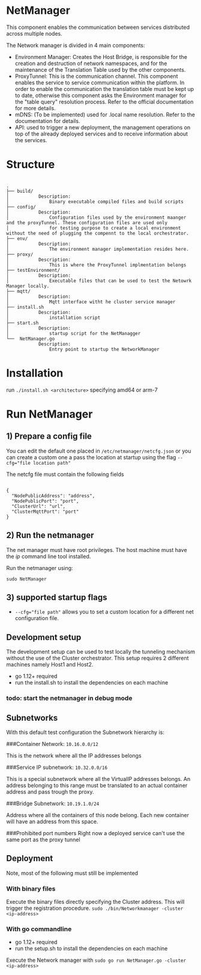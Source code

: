 # NetManager
This component enables the communication between services distributed across multiple nodes.

The Network manager is divided in 4 main components: 

* Environment Manager: Creates the Host Bridge, is responsible for the creation and destruction of network namespaces, and for the maintenance of the Translation Table used by the other components. 
* ProxyTunnel: This is the communication channel. This component enables the service to service communication within the platform. In order to enable the communication the translation table must be kept up to date, otherwise this component asks the Environment manager for the "table query" resolution process. Refer to the official documentation for more details. 
* mDNS: (To be implemented) used for .local name resolution. Refer to the documentation for details.
* API: used to trigger a new deployment, the management operations on top of the already deployed services and to receive information about the services. 

# Structure

```

.
├── build/
│			Description:
│				Binary executable compiled files and build scripts
├── config/
│			Description:
│				Configuration files used by the environment maanger and the proxyTunnel. These configuration files are used only 
│               for testing purpose to create a local environment without the need of plugging the compennt to the local orchestrator. 
├── env/
│			Description:
│				The environment manager implementation resides here. 
├── proxy/
│			Description:
│				This is where the ProxyTunnel implmentation belongs
├── testEnvironment/
│			Description:
│				Executable files that can be used to test the Netowrk Manager locally. 
├── mqtt/
│			Description:
│				Mqtt interface witht he cluster service manager
├── install.sh
│			Description:
│				installation script 
├── start.sh
│			Description:
│				startup script for the NetManagger
└──  NetManager.go
			Description:
				Entry point to startup the NetworkManager

```

# Installation
run `./install.sh <architecture>` specifying amd64 or arm-7

# Run NetManager


## 1) Prepare a config file

You can edit the default one placed in `/etc/netmanager/netcfg.json`
or you can create a custom one a pass the location at startup using the flag `--cfg="file location path"`

The netcfg file must contain the following fields

```

{
  "NodePublicAddress": "address",
  "NodePublicPort": "port",
  "ClusterUrl": "url",
  "ClusterMqttPort": "port"
}

```

## 2) Run the netmanager

The net manager must have root privileges. The host machine must have the *ip* command line tool installed.

Run the netmanager using:

`sudo NetManager`

## 3) supported startup flags

- `--cfg="file path"` allows you to set a custom location for a different net configuration file. 


## Development setup
The development setup can be used to test locally the tunneling mechanism without the use of the Cluster orchestrator. This setup requires 2 different machines namely Host1 and Host2.
* go 1.12+ required 
* run the install.sh to install the dependencies on each machine 

### todo: start the netmanager in debug mode 

## Subnetworks
With this default test configuration the Subnetwork hierarchy is:

###Container Network:
`10.16.0.0/12`

This is the network where all the IP addresses belongs

###Service IP subnetwork:
`10.32.0.0/16`

This is a special subnetwork where all the VirtualIP addresses belongs. An address belonging to this range must be
translated to an actual container address and pass trough the proxy. 

###Bridge Subnetwork:
`10.19.1.0/24`

Address where all the containers of this node belong. Each new container will have an address from this space.

###Prohibited port numbers
Right now a deployed service can't use the same port as the proxy tunnel


## Deployment
Note, most of the following must still be implemented

### With binary files

Execute the binary files directly specifying the Cluster address. This will trigger the registration procedure. 
`sudo ./bin/Networkmanager -cluster <ip-address>`

### With go commandline

* go 1.12+ required
* run the setup.sh to install the dependencies on each machine

Execute the Network manager with 
`sudo go run NetManager.go -cluster <ip-address>`
